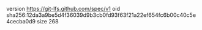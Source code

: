 version https://git-lfs.github.com/spec/v1
oid sha256:12da3a9be5d4f36039d9b3cb0fd93f63f21a22ef654fc6b00c40c5e4cecba0d9
size 268
